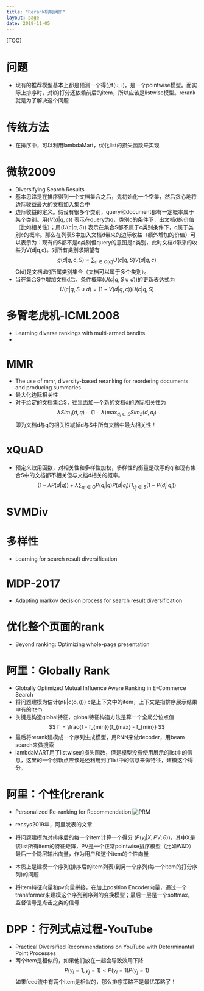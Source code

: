 ```yaml
---
title: "Rerank机制调研"
layout: page
date: 2019-11-05
---
```

[TOC]

# 问题
- 现有的推荐模型基本上都是预测一个得分f(u, i)，是一个pointwise模型。而实际上排序时，对i的打分还依赖前后的item，所以应该是listwise模型。rerank就是为了解决这个问题



# 传统方法
- 在排序中，可以利用lambdaMart，优化list的损失函数来实现

# 微软2009
- Diversifying Search Results
- 基本思路是在排序得到一个文档集合之后，先初始化一个空集，然后贪心地将边际收益最大的文档加入集合中
- 边际收益的定义。假设有很多个类别，query和document都有一定概率属于某个类别。用$( V(d| q, c) )$ 表示在query为q，类别c的条件下，出文档d的价值（比如相关性）；用$( U(c | q, S) )$ 表示在集合S都不属于c类别条件下，q属于类别c的概率。那么在列表S中加入文档d带来的边际收益（额外增加的价值）可以表示为：现有的S都不是c类别但query的意图是c类别，此时文档d带来的收益为V(d|q,c)。对所有类别求期望有
$$
g(d|q, c,S) = \sum_{c \in C(d)} U(c|q,S) V(d|q,c)
$$
C(d)是文档d的所属类别集合（文档可以属于多个类别）。
- 当在集合S中增加文档d后，条件概率$(U(c | q, S \cup {d}))$的更新表达式为
$$
U(c|q, S \cup {d}) = (1 - V(d|q,c))U(c | q, S)
$$

# 多臂老虎机-ICML2008
- Learning diverse rankings with multi-armed bandits
- 

# MMR
- The use of mmr, diversity-based reranking for reordering documents and producing summaries
- 最大化边际相关性
- 对于给定的文档集合S，往里面加一个新的文档d的边际相关性为
$$
\lambda Sim_1(d, q) - (1-\lambda) \max_{d_i \in S} Sim_2(d, d_i)
$$
即为文档d与q的相关性减掉d与S中所有文档中最大相关性！

# xQuAD
- 预定义效用函数，对相关性和多样性加权，多样性的衡量是改写的qi和现有集合S中的文档都不相关但与文档d相关的概率。
$$
(1-\lambda P(d|q)) + \lambda \sum_{q_i \in Q}P(q_i|q)P(d|q_i) \Pi_{d_j \in S} (1-P(d_j|q_i))
$$

# SVMDiv


# 多样性
- Learning for search result diversification

# MDP-2017 
- Adapting markov decision process for search result diversification

# 优化整个页面的rank
- Beyond ranking: Optimizing whole-page presentation

# 阿里：Globally Rank
- Globally Optimized Mutual Influence Aware Ranking in E-Commerce Search
- 将问题建模为估计$(p(i|c(o, i)))$ c是上下文中的item，上下文是指排序展示结果中有的item
- 关键是构造global特征，global特征构造方法是算一个全局分位点值
$$
f' = \frac{f - f_{min}}{f_{max} - f_{min}}
$$
- 最后将rerank建模成一个序列生成模型，用RNN来做decoder，用beam search来做搜索
- lambdaMART用了listwise的损失函数，但是模型没有使用展示的list中的信息，这里的一个创新点应该是还利用到了list中的信息来做特征，建模这个得分。




# 阿里：个性化rerank
- Personalized Re-ranking for Recommendation
![PRM](/wiki/static/images/prm.png)

- recsys2019年，阿里发表的文章
- 将问题建模为对排序后的每一个item计算一个得分 $(P(y_i | X, PV; \theta))$，其中X是该list所有item的特征矩阵，PV是一个正常pointwise排序模型（比如W&D）最后一个隐层输出向量，作为用户和这个item的个性向量
- 本质上是建模一个序列(排序后的item列表)到另一个序列(每一个item的打分序列)的问题
- 将item特征向量和pv向量拼接，在加上position Encoder向量，通过一个transformer来建模这个序列到序列的变换模型；最后一层是一个softmax，监督信号是点击之类的信号


# DPP：行列式点过程-YouTube
- Practical Diversified Recommendations on YouTube with Determinantal Point Processes
- 两个item是相似的，如果他们放在一起会导致效用下降
$$
P(y_i=1, y_j=1) < P(y_i=1)P(y_j=1)
$$
如果feed流中有两个item是相似的，那么排序策略不是最优策略了！


